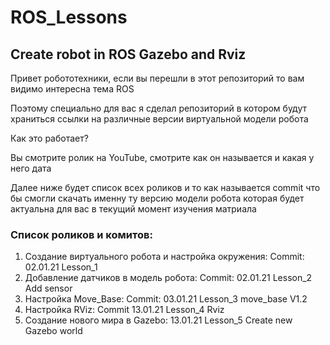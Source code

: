 # ROS_Lessons
## Create robot in ROS Gazebo and Rviz
Привет робототехники, если вы перешли в этот репозиторий то вам видимо интересна тема ROS 

Поэтому специально для вас я сделал репозиторий в котором будут храниться ссылки на различные версии виртуальной модели робота 

Как это работает? 

Вы смотрите ролик на YouTube, смотрите как он называется и какая у него дата 

Далее ниже будет список всех роликов и то как называется commit что бы смогли скачать именну ту версию модели робота которая будет актуальна для вас в текущий момент изучения матриала 

### Список роликов и комитов:
1. Создание виртуального робота и настройка окружения: Commit: 02.01.21 Lesson_1
2. Добавление датчиков в модель робота: Commit: 02.01.21 Lesson_2 Add sensor
3. Настройка Move_Base: Commit: 03.01.21 Lesson_3 move_base V1.2
4. Настройка RViz: Commit 13.01.21 Lesson_4 Rviz
5. Создание нового мира в Gazebo: 13.01.21 Lesson_5 Create new Gazebo world

